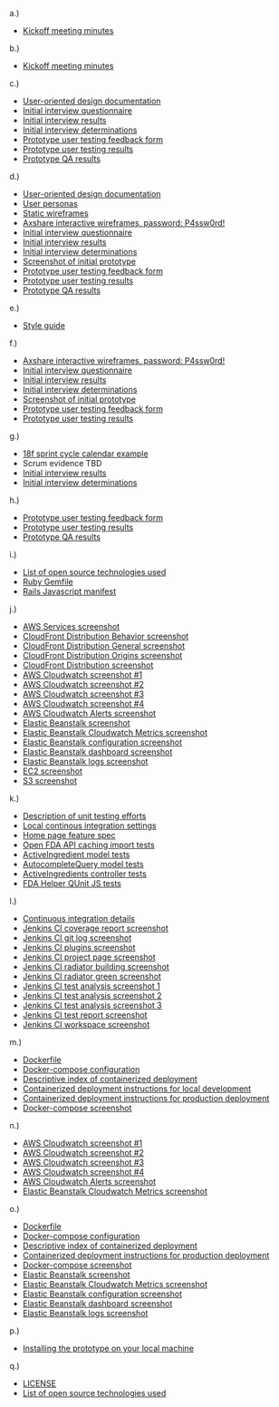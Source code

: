 a.)
- [Kickoff meeting minutes](../../doc/readme/MeetingMinutes18FBPAKick-off.pdf?raw=true)

b.)
- [Kickoff meeting minutes](../../doc/readme/MeetingMinutes18FBPAKick-off.pdf?raw=true)

c.)
- [User-oriented design documentation](../../doc/design_artifacts/PharmaQueryDesignDocumentation.pdf?raw=true)
- [Initial interview questionnaire](../../doc/design_artifacts/PharmaQueryInitalInterviewQuestionnaire.pdf?raw=true)
- [Initial interview results](../../doc/design_artifacts/PharmaQueryInitialInterviewResults.pdf?raw=true)
- [Initial interview determinations](../../doc/design_artifacts/PharmaQueryInterviewFindings.pdf?raw=true)
- [Prototype user testing feedback form](../../doc/design_artifacts/FeedbackForm-18F_Open_FDA.pdf?raw=true)
- [Prototype user testing results](../../doc/design_artifacts/PharmaQueryPrototypeUserTestingResult.pdf?raw=true)
- [Prototype QA results](../../doc/design_artifacts/TestCase-18F_Open_FDA.pdf?raw=true)

d.)
- [User-oriented design documentation](../../doc/design_artifacts/PharmaQueryDesignDocumentation.pdf?raw=true)
- [User personas](../../doc/design_artifacts/PharmaQueryPersonas.pdf?raw=true)
- [Static wireframes](../../doc/design_artifacts/Wireframes.pdf?raw=true)
- [Axshare interactive wireframes, password: P4ssw0rd!](http://i1bey5.axshare.com/)
- [Initial interview questionnaire](../../doc/design_artifacts/PharmaQueryInitalInterviewQuestionnaire.pdf?raw=true)
- [Initial interview results](../../doc/design_artifacts/PharmaQueryInitialInterviewResults.pdf?raw=true)
- [Initial interview determinations](../../doc/design_artifacts/PharmaQueryInterviewFindings.pdf?raw=true)
- [Screenshot of initial prototype](../../doc/design_artifacts/IngredientBrowser.pdf?raw=true)
- [Prototype user testing feedback form](../../doc/design_artifacts/FeedbackForm-18F_Open_FDA.pdf?raw=true)
- [Prototype user testing results](../../doc/design_artifacts/PharmaQueryPrototypeUserTestingResult.pdf?raw=true)
- [Prototype QA results](../../doc/design_artifacts/TestCase-18F_Open_FDA.pdf?raw=true)

e.)
- [Style guide](https://openfda.ctacdev.com/style_guide)

f.)
- [Axshare interactive wireframes, password: P4ssw0rd!](http://i1bey5.axshare.com/)
- [Initial interview questionnaire](../../doc/design_artifacts/PharmaQueryInitalInterviewQuestionnaire.pdf?raw=true)
- [Initial interview results](../../doc/design_artifacts/PharmaQueryInitialInterviewResults.pdf?raw=true)
- [Initial interview determinations](../../doc/design_artifacts/PharmaQueryInterviewFindings.pdf?raw=true)
- [Screenshot of initial prototype](../../doc/design_artifacts/IngredientBrowser.pdf?raw=true)
- [Prototype user testing feedback form](../../doc/design_artifacts/FeedbackForm-18F_Open_FDA.pdf?raw=true)
- [Prototype user testing results](../../doc/design_artifacts/PharmaQueryPrototypeUserTestingResult.pdf?raw=true)

g.)
- [18f sprint cycle calendar example](../../doc/screenshots/pm/18f_sprint_cycle.png)
- Scrum evidence TBD
- [Initial interview results](../../doc/design_artifacts/PharmaQueryInitialInterviewResults.pdf?raw=true)
- [Initial interview determinations](../../doc/design_artifacts/PharmaQueryInterviewFindings.pdf?raw=true)

h.)
- [Prototype user testing feedback form](../../doc/design_artifacts/FeedbackForm-18F_Open_FDA.pdf?raw=true)
- [Prototype user testing results](../../doc/design_artifacts/PharmaQueryPrototypeUserTestingResult.pdf?raw=true)
- [Prototype QA results](../../doc/design_artifacts/TestCase-18F_Open_FDA.pdf?raw=true)

i.)
- [List of open source technologies used](../../doc/readme/open_source_technologies.md)
- [Ruby Gemfile](../../Gemfile)
- [Rails Javascript manifest](../../app/assets/javascripts/application.js)

j.)
- [AWS Services screenshot](../../doc/screenshots/aws/AWS_Services_Overview.png)
- [CloudFront Distribution Behavior screenshot](../../doc/screenshots/aws/CloudFront_Distribution_Behavior.png)
- [CloudFront Distribution General screenshot](../../doc/screenshots/aws/CloudFront_Distribution_General.png)
- [CloudFront Distribution Origins screenshot](../../doc/screenshots/aws/CloudFront_Distribution_Origins.png)
- [CloudFront Distribution screenshot](../../doc/screenshots/aws/CloudFront_Distributions.png)
- [AWS Cloudwatch screenshot #1](../../doc/screenshots/aws/AWS_CloudWatch_1.png)
- [AWS Cloudwatch screenshot #2](../../doc/screenshots/aws/AWS_CloudWatch_2.png)
- [AWS Cloudwatch screenshot #3](../../doc/screenshots/aws/AWS_CloudWatch_3.png)
- [AWS Cloudwatch screenshot #4](../../doc/screenshots/aws/AWS_CloudWatch_4.png)
- [AWS Cloudwatch Alerts screenshot](../../doc/screenshots/aws/CloudwatchAlerts.png)
- [Elastic Beanstalk screenshot](../../doc/screenshots/aws/ElasticBeanstalk.png)
- [Elastic Beanstalk Cloudwatch Metrics screenshot](../../doc/screenshots/aws/EB_Cloudwatch_Metrics.png)
- [Elastic Beanstalk configuration screenshot](../../doc/screenshots/aws/EB_Config.png)
- [Elastic Beanstalk dashboard screenshot](../../doc/screenshots/aws/EB_Dhasboard.png)
- [Elastic Beanstalk logs screenshot](../../doc/screenshots/aws/EB_Logs.png)
- [EC2 screenshot](../../doc/screenshots/aws/EC2.png)
- [S3 screenshot](../../doc/screenshots/aws/S3.png)

k.)
- [Description of unit testing efforts](../../doc/readme/unit_testing.md)
- [Local continous integration settings](../../Guardfile)
- [Home page feature spec](../../spec/features/visitors/home_page_spec.rb)
- [Open FDA API caching import tests](../../spec/lib/active_ingredients_importer_spec.rb)
- [ActiveIngredient model tests](../../spec/models/active_ingredient_spec.rb)
- [AutocompleteQuery model tests](../../spec/models/autocomplete_query_spec.rb)
- [ActiveIngredients controller tests](../../spec/requests/active_ingredients_spec.rb)
- [FDA Helper QUnit JS tests](../../test/javascripts/fda_helpers.js)

l.)
- [Continuous integration details](../../doc/readme/continuous_integration.md)
- [Jenkins CI coverage report screenshot](../../doc/screenshots/jenkins/Coverage_Report.png)
- [Jenkins CI git log screenshot](../../doc/screenshots/jenkins/Git_Log.png)
- [Jenkins CI plugins screenshot](../../doc/screenshots/jenkins/Jenkins_Plugins.png)
- [Jenkins CI project page screenshot](../../doc/screenshots/jenkins/Project_Page.png)
- [Jenkins CI radiator building screenshot](../../doc/screenshots/jenkins/Radiator_Building.png)
- [Jenkins CI radiator green screenshot](../../doc/screenshots/jenkins/Radiator_Green.png)
- [Jenkins CI test analysis screenshot 1](../../doc/screenshots/jenkins/Test_Analysis_0.png)
- [Jenkins CI test analysis screenshot 2](../../doc/screenshots/jenkins/Test_Analysis_1.png)
- [Jenkins CI test analysis screenshot 3](../../doc/screenshots/jenkins/Test_Analysis_2.png)
- [Jenkins CI test report screenshot](../../doc/screenshots/jenkins/Test_Report.png)
- [Jenkins CI workspace screenshot](../../doc/screenshots/jenkins/Workspace.png)

m.)
- [Dockerfile](../../Dockerfile)
- [Docker-compose configuration](../../docker-compose.yml)
- [Descriptive index of containerized deployment](../../doc/readme/container_index.md)
- [Containerized deployment instructions for local development](../../doc/readme/container_development.md)
- [Containerized deployment instructions for production deployment](../../doc/readme/container_production.md)
- [Docker-compose screenshot](../../doc/screenshots/docker/Docker_Docker-compose.png)

n.)
- [AWS Cloudwatch screenshot #1](../../doc/screenshots/aws/AWS_CloudWatch_1.png)
- [AWS Cloudwatch screenshot #2](../../doc/screenshots/aws/AWS_CloudWatch_2.png)
- [AWS Cloudwatch screenshot #3](../../doc/screenshots/aws/AWS_CloudWatch_3.png)
- [AWS Cloudwatch screenshot #4](../../doc/screenshots/aws/AWS_CloudWatch_4.png)
- [AWS Cloudwatch Alerts screenshot](../../doc/screenshots/aws/CloudwatchAlerts.png)
- [Elastic Beanstalk Cloudwatch Metrics screenshot](../../doc/screenshots/aws/EB_Cloudwatch_Metrics.png)

o.)
- [Dockerfile](../../Dockerfile)
- [Docker-compose configuration](../../docker-compose.yml)
- [Descriptive index of containerized deployment](../../doc/readme/container_index.md)
- [Containerized deployment instructions for production deployment](../../doc/readme/container_production.md)
- [Docker-compose screenshot](../../doc/screenshots/docker/Docker_Docker-compose.png)
- [Elastic Beanstalk screenshot](../../doc/screenshots/aws/ElasticBeanstalk.png)
- [Elastic Beanstalk Cloudwatch Metrics screenshot](../../doc/screenshots/aws/EB_Cloudwatch_Metrics.png)
- [Elastic Beanstalk configuration screenshot](../../doc/screenshots/aws/EB_Config.png)
- [Elastic Beanstalk dashboard screenshot](../../doc/screenshots/aws/EB_Dhasboard.png)
- [Elastic Beanstalk logs screenshot](../../doc/screenshots/aws/EB_Logs.png)

p.)
- [Installing the prototype on your local machine](../../doc/readme/developer_installation.md)

q.)
- [LICENSE](../../LICENSE)
- [List of open source technologies used](../../doc/readme/open_source_technologies.md)
